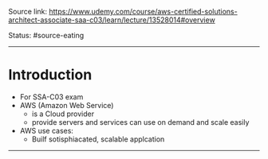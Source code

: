 Source link: https://www.udemy.com/course/aws-certified-solutions-architect-associate-saa-c03/learn/lecture/13528014#overview

Status: #source-eating 

---

# Introduction
- For SSA-C03 exam
- AWS (Amazon Web Service) 
	- is a Cloud provider
	- provide servers and services can use on demand and scale easily
- AWS use cases:
	- Builf sotisphiacated, scalable applcation

---